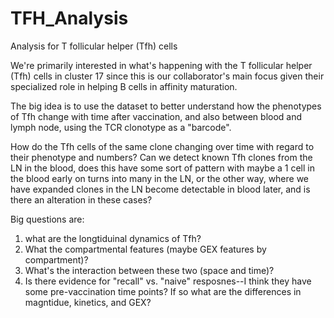 # TFH_Analysis
Analysis for T follicular helper (Tfh) cells

We're primarily interested in what's happening with the T follicular helper (Tfh) cells in cluster 17 since this is our collaborator's main focus given their specialized role in helping B cells in affinity maturation. 
 
The big idea is to use the dataset to better understand how the phenotypes of Tfh change with time after vaccination, and also between blood and lymph node, using the TCR clonotype as a "barcode". 
 
How do the Tfh cells of the same clone changing over time with regard to their phenotype and numbers? Can we detect known Tfh clones from the LN in the blood, does this have some sort of pattern with maybe a 1 cell in the blood early on turns into many in the LN, or the other way, where we have expanded clones in the LN become detectable in blood later, and is there an alteration in these cases? 

Big questions are:
1) what are the longtiduinal dynamics of Tfh?
2) What the compartmental features (maybe GEX features by compartment)?
3) What's the interaction between these two (space and time)?
4) Is there evidence for "recall" vs. "naive" resposnes--I think they have some pre-vaccination time points? If so what are the differences in magntidue, kinetics, and GEX?
